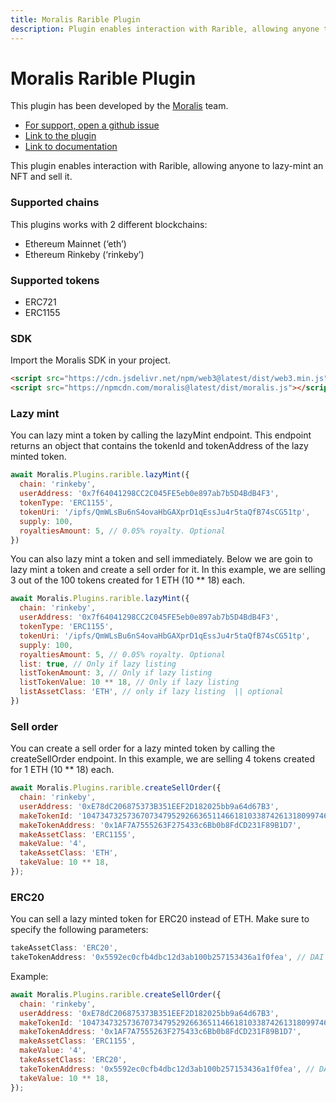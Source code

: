 ```yaml
---
title: Moralis Rarible Plugin
description: Plugin enables interaction with Rarible, allowing anyone to lazy-mint an NFT and sell it
---
```


# Moralis Rarible Plugin

This plugin has been developed by the [Moralis](https://moralis.io) team.

* [For support, open a github issue](https://github.com/MoralisWeb3/plugindocs/issues)
* [Link to the plugin](https://moralis.io/plugins/rarible-nft-tools/)
* [Link to documentation](https://github.com/MoralisWeb3/plugindocs/tree/main/rarible%20plugin)

This plugin enables interaction with Rarible, allowing anyone to lazy-mint an NFT and sell it.

### Supported chains

This plugins works with 2 different blockchains:

* Ethereum Mainnet (‘eth’)
* Ethereum Rinkeby (‘rinkeby’)

### Supported tokens

* ERC721
* ERC1155

### SDK

Import the Moralis SDK in your project.

```html
<script src="https://cdn.jsdelivr.net/npm/web3@latest/dist/web3.min.js"></script>
<script src="https://npmcdn.com/moralis@latest/dist/moralis.js"></script>
```

### Lazy mint

You can lazy mint a token by calling the lazyMint endpoint. This endpoint returns an object that contains the tokenId and tokenAddress of the lazy minted token.

```js
await Moralis.Plugins.rarible.lazyMint({
  chain: 'rinkeby',
  userAddress: '0x7f64041298CC2C045FE5eb0e897ab7b5D4BdB4F3',
  tokenType: 'ERC1155',
  tokenUri: '/ipfs/QmWLsBu6nS4ovaHbGAXprD1qEssJu4r5taQfB74sCG51tp',
  supply: 100,
  royaltiesAmount: 5, // 0.05% royalty. Optional
})
```

You can also lazy mint a token and sell immediately. Below we are goin to lazy mint a token and create a sell order for it. In this example, we are selling 3 out of the 100 tokens created for 1 ETH (10 ** 18) each.

```js
await Moralis.Plugins.rarible.lazyMint({
  chain: 'rinkeby',
  userAddress: '0x7f64041298CC2C045FE5eb0e897ab7b5D4BdB4F3',
  tokenType: 'ERC1155',
  tokenUri: '/ipfs/QmWLsBu6nS4ovaHbGAXprD1qEssJu4r5taQfB74sCG51tp',
  supply: 100,
  royaltiesAmount: 5, // 0.05% royalty. Optional
  list: true, // Only if lazy listing
  listTokenAmount: 3, // Only if lazy listing
  listTokenValue: 10 ** 18, // Only if lazy listing
  listAssetClass: 'ETH', // only if lazy listing  || optional
})
```

### Sell order

You can create a sell order for a lazy minted token by calling the createSellOrder endpoint. In this example, we are selling 4 tokens created for 1 ETH (10 ** 18) each.

```js
await Moralis.Plugins.rarible.createSellOrder({
  chain: 'rinkeby',
  userAddress: '0xE78dC206875373B351EEF2D182025bb9a64d67B3',
  makeTokenId: '104734732573670734795292663651146618103387426131809974624560761860320187646009',
  makeTokenAddress: '0x1AF7A7555263F275433c6Bb0b8FdCD231F89B1D7',
  makeAssetClass: 'ERC1155',
  makeValue: '4',
  takeAssetClass: 'ETH',
  takeValue: 10 ** 18,
});
```

### ERC20

You can sell a lazy minted token for ERC20 instead of ETH. Make sure to specify the following parameters:

```js
takeAssetClass: 'ERC20',
takeTokenAddress: '0x5592ec0cfb4dbc12d3ab100b257153436a1f0fea', // DAI
```

Example:

```js
await Moralis.Plugins.rarible.createSellOrder({
  chain: 'rinkeby',
  userAddress: '0xE78dC206875373B351EEF2D182025bb9a64d67B3',
  makeTokenId: '104734732573670734795292663651146618103387426131809974624560761860320187646009',
  makeTokenAddress: '0x1AF7A7555263F275433c6Bb0b8FdCD231F89B1D7',
  makeAssetClass: 'ERC1155',
  makeValue: '4',
  takeAssetClass: 'ERC20',
  takeTokenAddress: '0x5592ec0cfb4dbc12d3ab100b257153436a1f0fea', // DAI
  takeValue: 10 ** 18,
});
```

